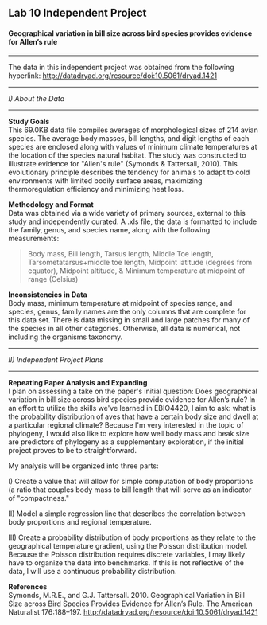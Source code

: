## Lab 10 Independent Project
####  Geographical variation in bill size across bird species provides evidence for Allen’s rule
__________
The data in this independent project was obtained from the following hyperlink:
http://datadryad.org/resource/doi:10.5061/dryad.1421
______
*I) About the Data*
_________
**Study Goals**  
 This 69.0KB data file compiles averages of morphological sizes of 214 avian species. The average body masses, bill lengths, and digit lengths of each species are enclosed along with values of minimum climate temperatures at the location of the species natural habitat. The study was constructed to illustrate evidence for "Allen's rule" (Symonds & Tattersall, 2010). This evolutionary principle describes the tendency for animals to adapt to cold environments with limited bodily surface areas, maximizing thermoregulation efficiency and minimizing heat loss. 

**Methodology and Format**  
Data was obtained via a wide variety of primary sources, external to this study and independently curated. A .xls file, the data is formatted to include the family, genus, and species name, along with the following measurements:  
 > Body mass, Bill length, Tarsus length, Middle Toe length, Tarsometatarsus+middle toe length, Midpoint latitude (degrees from equator), Midpoint altitude, & Minimum temperature at midpoint of range (Celsius)
 
 **Inconsistencies in Data**  
 Body mass, minimum temperature at midpoint of species range, and species, genus, family names are the only columns that are complete for this data set. There is data missing in small and large patches for many of the species in all other categories. Otherwise, all data is numerical, not including the organisms taxonomy. 
 ________
*II) Independent Project Plans*
__________
**Repeating Paper Analysis and Expanding**  
I plan on assessing a take on the paper's initial question: Does geographical variation in bill size across bird species provide evidence for Allen’s rule? In an effort to utilize the skills we've learned in EBIO4420, I aim to ask: what is the probability distribution of aves that have a certain body size and dwell at a particular regional climate? Because I'm very interested in the topic of phylogeny, I would also like to explore how well body mass and beak size are predictors of phylogeny as a supplementary exploration, if the initial project proves to be to straightforward. 

My analysis will be organized into three parts:

I) Create a value that will allow for simple computation of body proportions (a ratio that couples body mass to bill length that will serve as an indicator of "compactness."

II) Model a simple regression line that describes the correlation between body proportions and regional temperature.

III) Create a probability distribution of body proportions as they relate to the geographical temperature gradient, using the Poisson distribution model. Because the Poisson distribution requires discrete variables, I may likely have to organize the data into benchmarks. If this is not reflective of the data, I will use a continuous probability distribution. 

**References**  
Symonds, M.R.E., and G.J. Tattersall. 2010. Geographical Variation in Bill Size across Bird Species Provides Evidence for Allen’s Rule. The American Naturalist 176:188–197. http://datadryad.org/resource/doi:10.5061/dryad.1421
